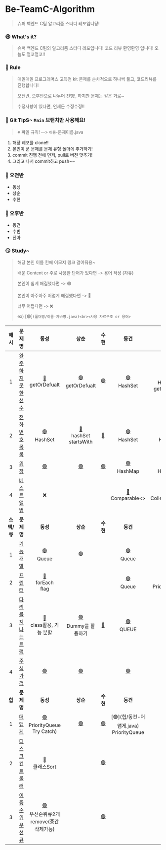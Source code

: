 # Be-TeamC-Algorithm
> 슈퍼 백엔드 C팀 알고리즘 스터디 레포입니당! 


### 😆 What's it?

> 슈퍼 백엔드 C팀의 알고리즘 스터디 레포입니다! 코드 리뷰 환영환영 입니다!
> 오늘도 열코열코!!


### 🤡 Rule

> 매일매일 프로그래머스 고득점 kit 문제를 순차적으로 하나씩 풀고, 코드리뷰를 진행합니다!
>
> 오전반, 오후반으로 나누어 진행!, 하지만 문제는 같은 거로~
>
> 수정사항이 있다면, 언제든 수정수정!!


### 🤣 Git TipS~ `Main` 브랜치만 사용해요!

>  ※ 파일 규칙! -->  `이름`-문제이름.java

1. 해당 레포를 clone!!
2. 본인이 푼 문제를 문제 유형 폴더에 추가하기!
3. commit 진행 전에 먼저, pull로 버전 맞추기!
4. 그리고 나서  commit하고 push~~


### 🤠 오전반

- 동성
- 상순
- 수현


### 🤩 오후반

- 동건
- 수빈
- 진아


### 😏 Study~

> 해당 본인 이름 칸에 이모지 링크 걸어둬용~
> 
> 배운 Content or 주로 사용한 단어가 있다면 -> 용어 작성 (자유)
>
> 본인이 쉽게 해결했다면 -> 🟢
>
> 본인이 아주아주 어렵게 해결했다면 -> 🔴
>
> 너무 어렵다면 -> ❌
>
> ex) [🟢]`(폴더명/이름-자바명.java)<br><사용 자료구조 or 용어>`

|   **<c8>해시 </c8>**   |                           문제 명                            |                            동성                            |                    상순                    |                    수현                    |                             동건                             | 수빈 |                    진아                    |
| :-------------------: | :----------------------------------------------------------: | :--------------------------------------------------------: | :----------------------------------------: | :----------------------------------------: | :----------------------------------------------------------: | :--: | :----------------------------------------: |
|           1           | [완주하지 못한 선수](https://programmers.co.kr/learn/courses/30/lessons/42576) | [🔴](해시/동성-완주하지%20못한%20선수.java)<br>getOrDefualt | [🟢](해시/상순-완주하지%20못한%20선수.java)<br>getOrDefualt | [🟢](해시/수현-완주하지%20못한%20선수.java) | [🟢](해시/동건-완주하지%20못한%20선수.java)<br>HashSet | [🟢](해시/수빈-완주하지%20못한%20선수.java)<br>HashMap<br>getOrDefault | [🟢](해시/진아-완주하지%20못한%20선수.java) |
|           2           | [전화번호 목록](https://programmers.co.kr/learn/courses/30/lessons/42577) |       [🟢](해시/동성-전화번호%20목록.java)<br>HashSet       |    [🔴](해시/상순-전화번호%20목록.java)<br>hashSet<br>startsWith     |    [🔴](해시/수현-전화번호%20목록.java)     | [🟢](해시/동건-전화번호%20목록.java)<br>HashSet                                            | [🟢](해시/수빈-전화번호%20목록.java)<br> HashSet |                                            |
|           3           | [위장](https://programmers.co.kr/learn/courses/30/lessons/42578) |                  [🟢](해시/동성-위장.java)                  |          [🟢](해시/상순-위장.java)          |          [🟢](해시/수현-위장.java)          |         [🟢](해시/동건-위장.java)<br>HashMap                                                     |  [🟢](해시/수빈-위장.java) <br>HashMap    |                                            |
|           4           | [베스트 앨범](https://programmers.co.kr/learn/courses/30/lessons/42579) |                           ❌                                 |                                            |                                            |                   [🔴](해시/동건-베스트앨범.java)<br>Comparable<>     |   [🔴](해시/수빈-베스트앨범.java) <br>Collections.sort  |                                            |
| **<c8>스택/큐 </c8>** |   **문제 명**    |   **동성**    |  **상순**    |    **수현**     |    **동건**      |  **수빈**   |   **진아**      |
|    1    | [기능개발](https://programmers.co.kr/learn/courses/30/lessons/42586)          | [🟢](스택큐/동성-기능개발.java)<br>Queue   | [🟢](스택큐/상순-기능개발.java)   |    | [🟢](스택큐/동건-기능개발.java)<br>Queue    |  [🟢](스택큐/수빈-기능개발.java)<br>Queue    |     | <!-- 끝 줄 표기 -->
|    2    | [프린터](https://programmers.co.kr/learn/courses/30/lessons/42587)            |  [🔴](스택큐/동성-프린터.java)<br>forEach<br>flag   |      |    |  [🟢](스택큐/동건-프린터.java)<br>Queue   |   [🟢](스택큐/수빈-프린터.java)<br>PriorityQueue   |     | <!-- 끝 줄 표기 -->
|    3    | [다리를 지나는 트럭](https://programmers.co.kr/learn/courses/30/lessons/42583) | [🔴](스택큐/동성-다리를지나는트럭.java)<br>class활용, 기능 분할  | [🟢](스택큐/상순-다리를지나는트럭.java)<br>Dummy를 활용하기   |[🔴](스택큐/수현-다리를%20지나는%20트럭.java)    | [🟢](스택큐/동건-다리를%20지나는%20트럭.java)<br>QUEUE    |  [🟢](스택큐/수빈-다리를%20지나는%20트럭.java)<br>Queue    |     | <!-- 끝 줄 표기 -->
|    4    | [주식가격](https://programmers.co.kr/learn/courses/30/lessons/42584)           | [🟢](스택큐/동성-주식가격.java)   |  [🟢](스택큐/상순-주식가격.java)    |    |  [🟢](스택큐/동건-주식가격.java)  | [🟢](스택큐/수빈-주식가격.java)     |     | 
| **<c8>힙 </c8>** |   **문제 명**    |   **동성**    |  **상순**    |    **수현**     |    **동건**      |  **수빈**   |   **진아**      |
|    1    | [더 맵게](https://programmers.co.kr/learn/courses/30/lessons/42626)          |[🟢](힙/동성-더맵게.java)<br>PriorityQueue<br>Try Catch) | [🟢](힙/상순-더맵게.java)   |  [🟢](힙/수현-더맵게.java)  | [🟢](힙/동건-더 맵게.java)<br>PriorityQueue   |     |     | <!-- 끝 줄 표기 -->
|    2    | [디스크 컨트롤러](https://programmers.co.kr/learn/courses/30/lessons/42627)            |[🔴](힙/동성-디스크콘트롤러.java)<br>클래스Sort |      |  [🟢](힙/수현-디스크컨트롤러.java)  |     |     |     | <!-- 끝 줄 표기 -->
|    3    | [이중순위우선큐 ](https://programmers.co.kr/learn/courses/30/lessons/42628) |[🟢](힙/동성-이중우선순위큐.java)<br>우선순위큐2개<br>remove(중간삭제가능)   |    |  [🟢](힙/수현-이중우선순위큐.java) |     |      |     | <!-- 끝 줄 표기 -->
<!-- 끝 줄 표기 -->




